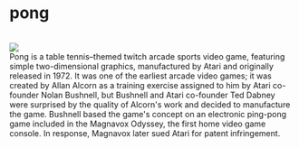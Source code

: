 # pong
<br>

<img src="https://upload.wikimedia.org/wikipedia/commons/thumb/6/62/Pong_Game_Test2.gif/220px-Pong_Game_Test2.gif">
<br>
Pong is a table tennis–themed twitch arcade sports video game, featuring simple two-dimensional graphics, manufactured by Atari and originally released in 1972. It was one of the earliest arcade video games; it was created by Allan Alcorn as a training exercise assigned to him by Atari co-founder Nolan Bushnell, but Bushnell and Atari co-founder Ted Dabney were surprised by the quality of Alcorn's work and decided to manufacture the game. Bushnell based the game's concept on an electronic ping-pong game included in the Magnavox Odyssey, the first home video game console. In response, Magnavox later sued Atari for patent infringement.
